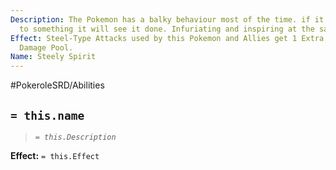 ```yaml
---
Description: The Pokemon has a balky behaviour most of the time. if it sets its mind
  to something it will see it done. Infuriating and inspiring at the same time.
Effect: Steel-Type Attacks used by this Pokemon and Allies get 1 Extra Die to their
  Damage Pool.
Name: Steely Spirit
---
```


#PokeroleSRD/Abilities

## `= this.name`

> *`= this.Description`*

**Effect:** `= this.Effect`